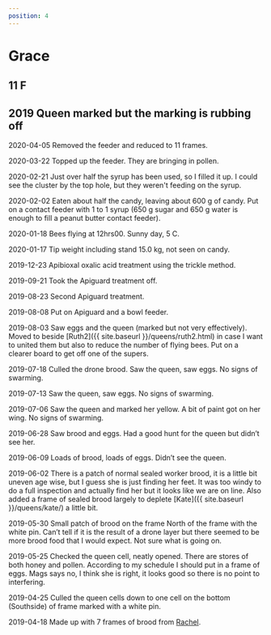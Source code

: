 ```yaml
---
position: 4
---
```

# Grace
## 11 F
## 2019 Queen marked but the marking is rubbing off

2020-04-05 Removed the feeder and reduced to 11 frames.

2020-03-22 Topped up the feeder.  They are bringing in pollen.

2020-02-21 Just over half the syrup has been used, so I filled it up.  I could see the cluster by the top hole, but they weren't feeding on the syrup.

2020-02-02 Eaten about half the candy, leaving about 600 g of candy.  Put on a contact feeder with 1 to 1 syrup (650 g sugar and 650 g water is enough to fill a peanut butter contact feeder).

2020-01-18 Bees flying at 12hrs00.  Sunny day, 5 C.

2020-01-17 Tip weight including stand 15.0 kg, not seen on candy.

2019-12-23 Apibioxal oxalic acid treatment using the trickle method.

2019-09-21 Took the Apiguard treatment off.

2019-08-23 Second Apiguard treatment.

2019-08-08 Put on Apiguard and a bowl feeder.

2019-08-03 Saw eggs and the queen (marked but not very effectively).  Moved to beside [Ruth2]({{ site.baseurl }}/queens/ruth2.html) in case I want to united them but also to reduce the number of flying bees.  Put on a clearer board to get off one of the supers.

2019-07-18 Culled the drone brood. Saw the queen, saw eggs.  No signs of swarming.

2019-07-13 Saw the queen, saw eggs.  No signs of swarming.

2019-07-06 Saw the queen and marked her yellow.  A bit of paint got on her wing.  No signs of swarming.

2019-06-28 Saw brood and eggs.  Had a good hunt for the queen but didn’t see her.

2019-06-09 Loads of brood, loads of eggs.  Didn’t see the queen.

2019-06-02 There is a patch of normal sealed worker brood, it is a little bit uneven age wise, but I guess she is just finding her feet.  It was too windy to do a full inspection and actually find her but it looks like we are on line.  Also added a frame of sealed brood largely to deplete [Kate]({{ site.baseurl }}/queens/kate/) a little bit.

2019-05-30 Small patch of brood on the frame North of the frame with the white pin.  Can’t tell if it is the result of a drone layer but there seemed to be more brood food that I would expect.  Not sure what is going on.

2019-05-25 Checked the queen cell, neatly opened. There are stores of both honey and pollen.  According to my schedule I should put in a frame of eggs.  Mags says no, I think she is right, it looks good so there is no point to interfering.

2019-04-25 Culled the queen cells down to one cell on the bottom (Southside) of frame marked with a white pin.

2019-04-18 Made up with 7 frames of brood from [Rachel](https://docs.google.com/document/d/1vhHjKS5c_HKZsu1NNEyvZDKIFqx6f8HpBWs_Ql1dk7I). 